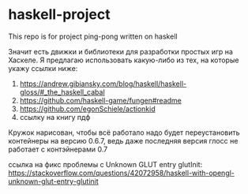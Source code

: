 # haskell-project
This repo is for project ping-pong written on haskell

Значит есть движки и библиотеки для разработки простых игр на Хаскеле. Я предлагаю использовать какую-либо из тех, на которые укажу ссылки ниже:
1. https://andrew.gibiansky.com/blog/haskell/haskell-gloss/#_the_haskell_cabal
2. https://github.com/haskell-game/fungen#readme
3. https://github.com/egonSchiele/actionkid
4. ссылку на книгу пдф

Кружок нарисован, чтобы всё работало надо будет переустановить контейнеры на версию 0.6.7, ведь даже последняя версия глосс не работает с контэйнерами 0.7

ссылка на фикс проблемы с Unknown GLUT entry glutInit: https://stackoverflow.com/questions/42072958/haskell-with-opengl-unknown-glut-entry-glutinit